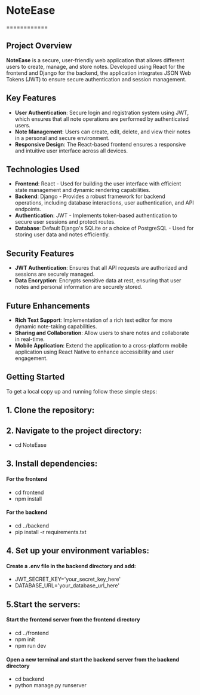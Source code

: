 # NoteEase
============

## Project Overview
**NoteEase** is a secure, user-friendly web application that allows different users to create, manage, and store notes. Developed using React for the frontend and Django for the backend, the application integrates JSON Web Tokens (JWT) to ensure secure authentication and session management.

## Key Features

- **User Authentication**: Secure login and registration system using JWT, which ensures that all note operations are performed by authenticated users.
- **Note Management**: Users can create, edit, delete, and view their notes in a personal and secure environment.
- **Responsive Design**: The React-based frontend ensures a responsive and intuitive user interface across all devices.

## Technologies Used

- **Frontend**: React - Used for building the user interface with efficient state management and dynamic rendering capabilities.
- **Backend**: Django - Provides a robust framework for backend operations, including database interactions, user authentication, and API endpoints.
- **Authentication**: JWT - Implements token-based authentication to secure user sessions and protect routes.
- **Database**: Default Django's SQLite or a choice of PostgreSQL - Used for storing user data and notes efficiently.

## Security Features

- **JWT Authentication**: Ensures that all API requests are authorized and sessions are securely managed.
- **Data Encryption**: Encrypts sensitive data at rest, ensuring that user notes and personal information are securely stored.

## Future Enhancements

- **Rich Text Support**: Implementation of a rich text editor for more dynamic note-taking capabilities.
- **Sharing and Collaboration**: Allow users to share notes and collaborate in real-time.
- **Mobile Application**: Extend the application to a cross-platform mobile application using React Native to enhance accessibility and user engagement.

## Getting Started

To get a local copy up and running follow these simple steps:

## 1. Clone the repository:


## 2. Navigate to the project directory:
- cd NoteEase

## 3. Install dependencies:
#### For the frontend
- cd frontend
- npm install

#### For the backend
- cd ../backend
- pip install -r requirements.txt

## 4. Set up your environment variables:
#### Create a .env file in the backend directory and add:
- JWT_SECRET_KEY='your_secret_key_here'
- DATABASE_URL='your_database_url_here'

## 5.Start the servers:
#### Start the frontend server from the frontend directory
- cd ../frontend
- npm init
- npm run dev

#### Open a new terminal and start the backend server from the backend directory
- cd backend
- python manage.py runserver
